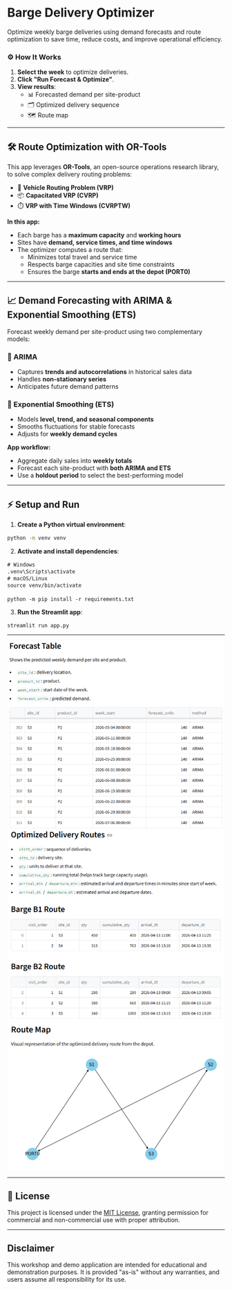 #  Barge Delivery Optimizer

Optimize weekly barge deliveries using demand forecasts and route optimization to save time, reduce costs, and improve operational efficiency.

### ⚙️ How It Works
1. **Select the week** to optimize deliveries.  
2. **Click "Run Forecast & Optimize"**.  
3. **View results**:
   - 📊 Forecasted demand per site-product
   - 🗂️ Optimized delivery sequence
   - 🗺️ Route map  

---

## 🛠️ Route Optimization with OR-Tools

This app leverages **OR-Tools**, an open-source operations research library, to solve complex delivery routing problems:

- 🚚 **Vehicle Routing Problem (VRP)**  
- 📦 **Capacitated VRP (CVRP)**  
- ⏱️ **VRP with Time Windows (CVRPTW)**  

**In this app:**

- Each barge has a **maximum capacity** and **working hours**  
- Sites have **demand, service times, and time windows**  
- The optimizer computes a route that:
  - Minimizes total travel and service time
  - Respects barge capacities and site time constraints
  - Ensures the barge **starts and ends at the depot (PORT0)**

---

## 📈 Demand Forecasting with ARIMA & Exponential Smoothing (ETS)

Forecast weekly demand per site-product using two complementary models:

### 🔹 ARIMA
- Captures **trends and autocorrelations** in historical sales data  
- Handles **non-stationary series**  
- Anticipates future demand patterns

### 🔹 Exponential Smoothing (ETS)
- Models **level, trend, and seasonal components**  
- Smooths fluctuations for stable forecasts  
- Adjusts for **weekly demand cycles**

**App workflow:**
- Aggregate daily sales into **weekly totals**  
- Forecast each site-product with **both ARIMA and ETS**  
- Use a **holdout period** to select the best-performing model  

---

## ⚡ Setup and Run

1. **Create a Python virtual environment**:
```bash
python -m venv venv
```


2. **Activate and install dependencies**:
```
# Windows
.venv\Scripts\activate
# macOS/Linux
source venv/bin/activate

python -m pip install -r requirements.txt
```

3. **Run the Streamlit app**:
```
streamlit run app.py
```

---

![Forecast Table](media/forecast_table.png)  
![Route Table](media/route_table.png)  
![Route Map](media/route_map.png)  

---

## 📜 License  
This project is licensed under the [MIT License](LICENSE.md), granting permission for commercial and non-commercial use with proper attribution.

---

## Disclaimer  
This workshop and demo application are intended for educational and demonstration purposes. It is provided "as-is" without any warranties, and users assume all responsibility for its use.